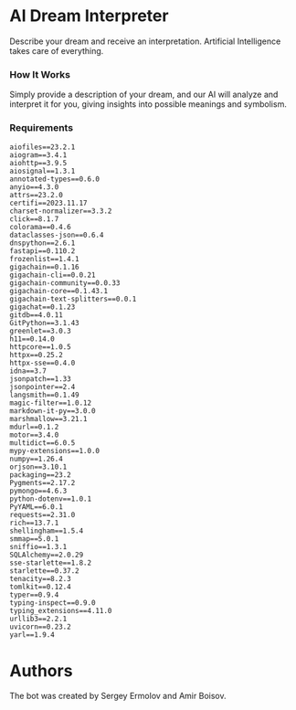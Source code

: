 # AI Dream Interpreter

Describe your dream and receive an interpretation. Artificial Intelligence takes care of everything.

### How It Works

Simply provide a description of your dream, and our AI will analyze and interpret it for you, giving insights into possible meanings and symbolism.

### Requirements

```plaintext
aiofiles==23.2.1
aiogram==3.4.1
aiohttp==3.9.5
aiosignal==1.3.1
annotated-types==0.6.0
anyio==4.3.0
attrs==23.2.0
certifi==2023.11.17
charset-normalizer==3.3.2
click==8.1.7
colorama==0.4.6
dataclasses-json==0.6.4
dnspython==2.6.1
fastapi==0.110.2
frozenlist==1.4.1
gigachain==0.1.16
gigachain-cli==0.0.21
gigachain-community==0.0.33
gigachain-core==0.1.43.1
gigachain-text-splitters==0.0.1
gigachat==0.1.23
gitdb==4.0.11
GitPython==3.1.43
greenlet==3.0.3
h11==0.14.0
httpcore==1.0.5
httpx==0.25.2
httpx-sse==0.4.0
idna==3.7
jsonpatch==1.33
jsonpointer==2.4
langsmith==0.1.49
magic-filter==1.0.12
markdown-it-py==3.0.0
marshmallow==3.21.1
mdurl==0.1.2
motor==3.4.0
multidict==6.0.5
mypy-extensions==1.0.0
numpy==1.26.4
orjson==3.10.1
packaging==23.2
Pygments==2.17.2
pymongo==4.6.3
python-dotenv==1.0.1
PyYAML==6.0.1
requests==2.31.0
rich==13.7.1
shellingham==1.5.4
smmap==5.0.1
sniffio==1.3.1
SQLAlchemy==2.0.29
sse-starlette==1.8.2
starlette==0.37.2
tenacity==8.2.3
tomlkit==0.12.4
typer==0.9.4
typing-inspect==0.9.0
typing_extensions==4.11.0
urllib3==2.2.1
uvicorn==0.23.2
yarl==1.9.4
```


# Authors
The bot was created by Sergey Ermolov and Amir Boisov.
